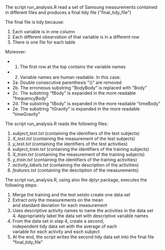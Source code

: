 The script run_analysis.R read a set of Samsung measurements contained in different files and produces a final tidy file ("final_tidy_file")

The final file is tidy because:
1. Each variable is in one column
2. Each different observation of that variable is in a different row
3. There is one file for each table

Moreover:
* 1. The first row at the top contains the variable names
* 2. Variable names are human readable. In this case: 
*   2a. Double consecutive parenthesis "()" are removed
*   2b. The erroneous substring "BodyBody" is replaced with "Body"
*   2c. The substring "fBody" is expanded in the more readable "frequencyBody"
*   2d. The substring "tBody" is expanded in the more readable "timeBody"
*   2e. The substring "tGravity" is expanded in the more readable "timeGravity"

The script run_analysis.R reads the following files:
1. *subject_test.txt*        (containing the identifiers of the test subjects)
2. *X_test.txt*              (containing the measurement of the test subjects)
3. *y_test.txt*              (containing the identifiers of the test activities)
4. *subject_train.txt*       (containing the identifiers of the training subjects)
5. *X_train.txt*             (containing the measurement of the training subjects)
6. *y_train.txt*             (containing the identifiers of the training activities)
7. *activity_labels.txt*     (containing the description of the activities)
8. *features.txt*            (containing the desctiption of the measurements)

The script run_analysis.R, using also the dplyr package, executes the following steps:
1. Merge the training and the test setsto create one data set
2. Extract only the measurements on the mean and standard deviation for each measurement
3. Uses descriptive activity names to name the activities in the data set
4. Appropriately label the data set with descriptive variable names
5. From the data set in step 4, create a second, independent tidy data set with the average of each variable for each activity and each subject
6. At the end, the script writes the second tidy data set into the final file "final_tidy_file"


